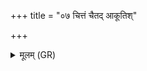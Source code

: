 +++
title = "०७ चित्तं चैतद् आकूतिश्"

+++
<details><summary>मूलम् (GR)</summary>

चित्तं चैतद् आकूतिश् च  
येन देवा विषेहिरे ।  
एतत् सत्यस्य श्रद्धया-  
-अर्षयः सप्त जुह्वति ॥ +++(i.e. śraddhayarṣayaḥ, in sandhi for śraddhayā ṛṣayaḥ)+++
</details>